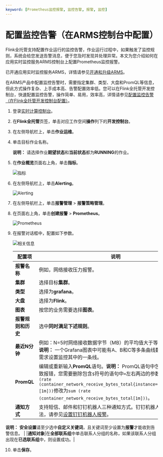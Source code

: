 ```yaml
---
keyword: [Prometheus监控报警, 监控告警, 报警, 监控]
---
```


# 配置监控告警（在ARMS控制台中配置）

Flink全托管支持配置作业运行的监控告警，作业运行过程中，如果触发了监控规则，系统会给您发送告警消息，便于您及时发现并处理异常。本文为您介绍如何在应用实时监控服务ARMS控制台上配置Prometheus监控报警。

已开通应用实时监控服务ARMS，详情请参见[开通和升级ARMS](/intl.zh-CN/快速入门/开通和升级ARMS.md)。

在ARMS产品中配置监控告警时，需要指定集群、类型、大盘和PromQL等信息，但此方式操作复杂、上手成本高、告警配置效率低。您可以在Flink全托管开发控制台，快速配置监控告警，操作简单、易用，效率高，详情请参见[配置监控告警（在Flink全托管开发控制台配置）](/intl.zh-CN/Flink全托管/运维管理/配置监控告警（在Flink全托管开发控制台配置）.md)。

1.  登录[实时计算控制台](https://realtime-compute.console.aliyun.com/regions/cn-shanghai)。

2.  在**Flink全托管**页签，单击对应工作空间**操作**列下的**开发控制台**。

3.  在左侧导航栏上，单击**作业运维**。

4.  单击目标作业名称。

    **说明：** 请选择作业**期望状态**和**当前状态**都为**RUNNING**的作业。

5.  在**作业概览**页面右上角，单击**指标**。

    ![指标](https://static-aliyun-doc.oss-accelerate.aliyuncs.com/assets/img/zh-CN/3165635161/p247662.png)

6.  在左侧导航栏上，单击**Alerting**。

    ![Alerting](https://static-aliyun-doc.oss-accelerate.aliyuncs.com/assets/img/zh-CN/3043449951/p111850.png)

7.  在左侧导航栏上，单击**报警管理** \> **报警策略管理**。

8.  在页面右上角，单击**创建报警** \> **Prometheus**。

    ![Prometheus](https://static-aliyun-doc.oss-accelerate.aliyuncs.com/assets/img/zh-CN/3043449951/p110436.png)

9.  在报警对话框中，配置如下参数。

    ![相关信息](https://static-aliyun-doc.oss-accelerate.aliyuncs.com/assets/img/zh-CN/3043449951/p110437.png)

    |配置项|说明|
    |---|--|
    |**报警名称**|例如，网络接收压力报警。|
    |**集群**|选择目标**集群**。|
    |**类型**|选择为**grafana**。|
    |**大盘**|选择为**Flink**。|
    |**图表**|按您的业务需要选择**图表**。|
    |**报警规则和历史**|选中**同时满足下述规则**。|
    |**最近N分钟**|例如：N=5时网络接收数据字节（MB）的平均值大于等于3时则报警。**说明：** 一个Grafana图表中可能有A、B和C等多条曲线数据，您可根据需求设置监控其中的一条线。 |
    |**PromQL**|编辑或重新输入**PromQL**语句。**说明：** PromQL语句中包含的`$`符号会导致报错，您需要删除包含`$`符号的语句中`=`左右两边的参数。例如：将`sum (rate (container_network_receive_bytes_total{instance=~"^$HostIp.*"}[1m]))`修改为`sum (rate (container_network_receive_bytes_total[1m]))`。 |
    |**通知方式**|支持短信、邮件和钉钉机器人三种通知方式。钉钉机器人报警设置方法，请参见[设置钉钉机器人报警](/intl.zh-CN/大盘和报警/设置钉钉机器人报警.md)。

**说明：** **安全设置**请至少选中**自定义关键词**，且关键词至少设置为**报警**才能收到告警信息。 |
    |**通知对象**|在**全部联系组**中单击联系人分组的名称，如果该联系人分组出现在**已选联系组**中，则设置成功。|

10. 单击**保存**。


